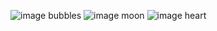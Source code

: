 ![image](https://github.com/UmidaTurdiyeva/oltinchi-vazifa/assets/101406097/f069e63f-53e3-4c9e-959c-b5804976d515)
bubbles
![image](https://github.com/UmidaTurdiyeva/oltinchi-vazifa/assets/101406097/ccee56c9-295f-4540-9964-b94e0082fa0c)
moon
![image](https://github.com/UmidaTurdiyeva/oltinchi-vazifa/assets/101406097/44d3b74c-d130-4028-b56a-593ace671942)
heart



